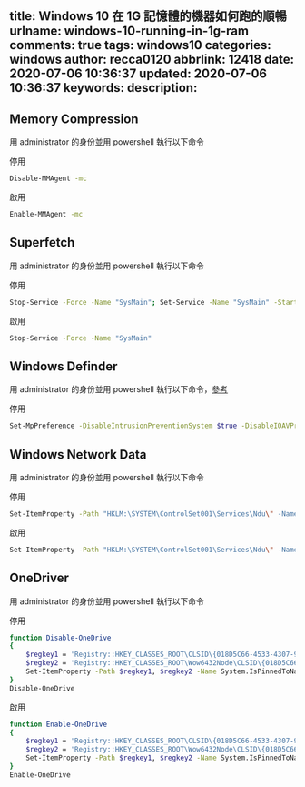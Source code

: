 title: Windows 10 在 1G 記憶體的機器如何跑的順暢
urlname: windows-10-running-in-1g-ram
comments: true
tags: windows10
categories: windows
author: recca0120
abbrlink: 12418
date: 2020-07-06 10:36:37
updated: 2020-07-06 10:36:37
keywords:
description:
---

## Memory Compression

用 administrator 的身份並用 powershell 執行以下命令

停用
```bash
Disable-MMAgent -mc
```

啟用
```bash
Enable-MMAgent -mc
```

## Superfetch

用 administrator 的身份並用 powershell 執行以下命令

停用
```bash
Stop-Service -Force -Name "SysMain"; Set-Service -Name "SysMain" -StartupType Disabled
```

啟用
```bash
Stop-Service -Force -Name "SysMain"
```

## Windows Definder

用 administrator 的身份並用 powershell 執行以下命令，[參考](https://serverfault.com/questions/873522/how-do-i-completely-turn-off-windows-defender-from-powershell)

停用
```bash
Set-MpPreference -DisableIntrusionPreventionSystem $true -DisableIOAVProtection $true -DisableRealtimeMonitoring $true -DisableScriptScanning $true -EnableControlledFolderAccess Disabled -EnableNetworkProtection AuditMode -Force -MAPSReporting Disabled -SubmitSamplesConsent NeverSend
```

<!--

啟用
```bash
Set-MpPreference -DisableRealtimeMonitoring $false
```
-->

## Windows Network Data

用 administrator 的身份並用 powershell 執行以下命令

停用
```bash
Set-ItemProperty -Path "HKLM:\SYSTEM\ControlSet001\Services\Ndu\" -Name Start -Value 4
```

啟用
```bash
Set-ItemProperty -Path "HKLM:\SYSTEM\ControlSet001\Services\Ndu\" -Name Start -Value 2
```

## OneDriver

用 administrator 的身份並用 powershell 執行以下命令

停用
```bash
function Disable-OneDrive
{
    $regkey1 = 'Registry::HKEY_CLASSES_ROOT\CLSID\{018D5C66-4533-4307-9B53-224DE2ED1FE6}'
    $regkey2 = 'Registry::HKEY_CLASSES_ROOT\Wow6432Node\CLSID\{018D5C66-4533-4307-9B53-224DE2ED1FE6}'
    Set-ItemProperty -Path $regkey1, $regkey2 -Name System.IsPinnedToNameSpaceTree -Value 0
}
Disable-OneDrive
```

啟用
```bash
function Enable-OneDrive
{
    $regkey1 = 'Registry::HKEY_CLASSES_ROOT\CLSID\{018D5C66-4533-4307-9B53-224DE2ED1FE6}'
    $regkey2 = 'Registry::HKEY_CLASSES_ROOT\Wow6432Node\CLSID\{018D5C66-4533-4307-9B53-224DE2ED1FE6}'    
    Set-ItemProperty -Path $regkey1, $regkey2 -Name System.IsPinnedToNameSpaceTree -Value 1
}
Enable-OneDrive
```